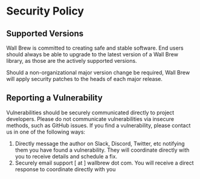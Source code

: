 # Security Policy

## Supported Versions

Wall Brew is committed to creating safe and stable software.
End users should always be able to upgrade to the latest version of a Wall Brew library, as those are the actively supported versions.

Should a non-organizational major version change be required, Wall Brew will apply security patches to the heads of each major release.

## Reporting a Vulnerability

Vulnerabilities should be securely communicated directly to project developers.
Please do not communicate vulnerabilities via insecure methods, such as GitHub issues.
If you find a vulnerability, please contact us in one of the following ways:

1. Directly message the author on Slack, Discord, Twitter, etc notifying them you have found a vulnerability. They will coordinate directly with you to receive details and schedule a fix.
2. Securely email support [ at ] wallbrew dot com. You will receive a direct response to coordinate directly with you
